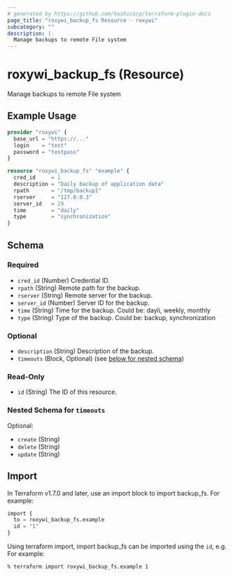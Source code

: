 ```yaml
---
# generated by https://github.com/hashicorp/terraform-plugin-docs
page_title: "roxywi_backup_fs Resource - roxywi"
subcategory: ""
description: |-
  Manage backups to remote File system
---
```


# roxywi_backup_fs (Resource)

Manage backups to remote File system


## Example Usage

```terraform
provider "roxywi" {
  base_url = "https://..."
  login    = "test"
  password = "testpass"
}

resource "roxywi_backup_fs" "example" {
  cred_id     = 1
  description = "Daily backup of application data"
  rpath       = "/tmp/backup1"
  rserver     = "127.0.0.3"
  server_id   = 29
  time        = "daily"
  type        = "synchronization"
}
```

## Schema

### Required

- `cred_id` (Number) Credential ID.
- `rpath` (String) Remote path for the backup.
- `rserver` (String) Remote server for the backup.
- `server_id` (Number) Server ID for the backup.
- `time` (String) Time for the backup. Could be: dayli, weekly, monthly
- `type` (String) Type of the backup. Could be: backup, synchronization

### Optional

- `description` (String) Description of the backup.
- `timeouts` (Block, Optional) (see [below for nested schema](#nestedblock--timeouts))

### Read-Only

- `id` (String) The ID of this resource.

<a id="nestedblock--timeouts"></a>
### Nested Schema for `timeouts`

Optional:

- `create` (String)
- `delete` (String)
- `update` (String)

## Import

In Terraform v1.7.0 and later, use an import block to import backup_fs. For example:

```terraform
import {
  to = roxywi_backup_fs.example
  id = "1"
}
```

Using terraform import, import backup_fs can be imported using the `id`, e.g. For example:

```shell
% terraform import roxywi_backup_fs.example 1
```

